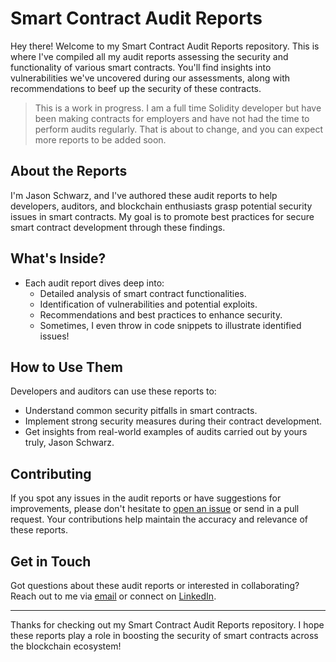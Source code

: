 # Smart Contract Audit Reports

Hey there! Welcome to my Smart Contract Audit Reports repository. This is where I've compiled all my audit reports assessing the security and functionality of various smart contracts. You'll find insights into vulnerabilities we've uncovered during our assessments, along with recommendations to beef up the security of these contracts.

> This is a work in progress. I am a full time Solidity developer but have been making contracts for employers and have not had the time to perform audits regularly. That is about to change, and you can expect more reports to be added soon.

## About the Reports

I'm Jason Schwarz, and I've authored these audit reports to help developers, auditors, and blockchain enthusiasts grasp potential security issues in smart contracts. My goal is to promote best practices for secure smart contract development through these findings.

## What's Inside?

- Each audit report dives deep into:
  - Detailed analysis of smart contract functionalities.
  - Identification of vulnerabilities and potential exploits.
  - Recommendations and best practices to enhance security.
  - Sometimes, I even throw in code snippets to illustrate identified issues!

## How to Use Them

Developers and auditors can use these reports to:
- Understand common security pitfalls in smart contracts.
- Implement strong security measures during their contract development.
- Get insights from real-world examples of audits carried out by yours truly, Jason Schwarz.

## Contributing

If you spot any issues in the audit reports or have suggestions for improvements, please don't hesitate to [open an issue](link-to-issues) or send in a pull request. Your contributions help maintain the accuracy and relevance of these reports.

## Get in Touch

Got questions about these audit reports or interested in collaborating? Reach out to me via [email](mailto:jason.c.schwarz@gmail.com) or connect on [LinkedIn](https://www.linkedin.com/in/jason-schwarz-75b91482/).

---

Thanks for checking out my Smart Contract Audit Reports repository. I hope these reports play a role in boosting the security of smart contracts across the blockchain ecosystem!
